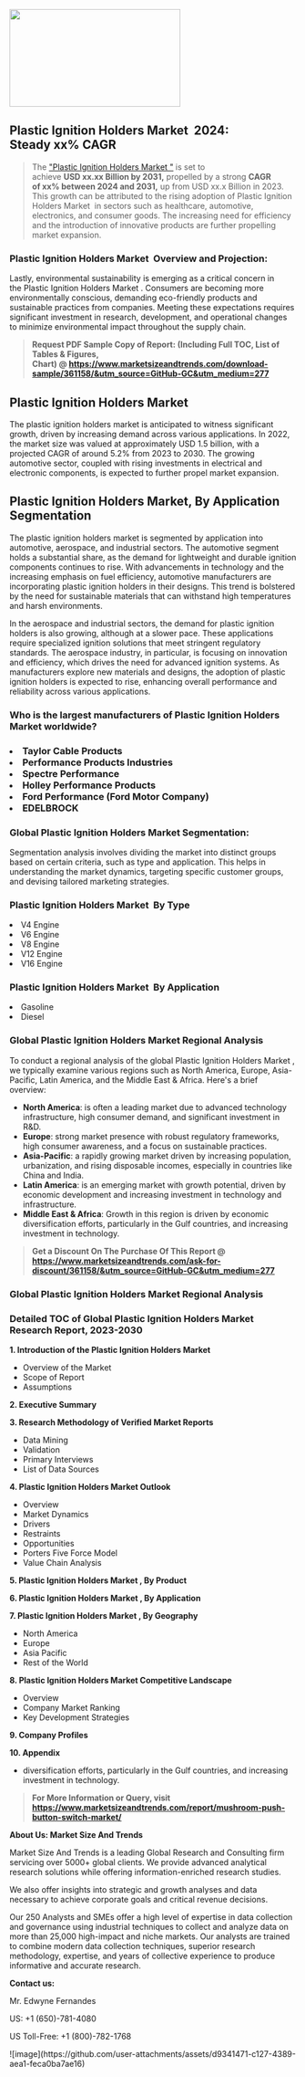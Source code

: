 <p><img class="alignnone size-medium wp-image-20088" src="https://ffe5etoiles.com/wp-content/uploads/2024/12/MST1-300x171.png" alt="" width="300" height="171" /></p><h2 id="ember46" class="ember-view reader-text-block__heading-2">Plastic Ignition Holders Market &nbsp;2024: Steady&nbsp;xx% CAGR</h2><blockquote id="ember47" class="ember-view reader-text-block__blockquote">The&nbsp;<a class="app-aware-link " href="https://www.marketsizeandtrends.com/download-sample/361158/&utm_source=GitHub-GC&utm_medium=277" target="_blank" data-test-app-aware-link="">"Plastic Ignition Holders Market "</a>&nbsp;is set to achieve&nbsp;<strong>USD&nbsp;xx.xx&nbsp;Billion by 2031,</strong>&nbsp;propelled by a strong&nbsp;<strong>CAGR of&nbsp;xx% between 2024 and 2031,</strong>&nbsp;up from USD xx.x Billion in 2023. This growth can be attributed to the rising adoption of&nbsp;Plastic Ignition Holders Market &nbsp;in sectors such as healthcare, automotive, electronics, and consumer goods. The increasing need for efficiency and the introduction of innovative products are further propelling market expansion.</blockquote><h3 id="ember48" class="ember-view reader-text-block__heading-3">Plastic Ignition Holders Market &nbsp;Overview and Projection:</h3><p id="ember49" class="ember-view reader-text-block__paragraph">Lastly, environmental sustainability is emerging as a critical concern in the&nbsp;Plastic Ignition Holders Market . Consumers are becoming more environmentally conscious, demanding eco-friendly products and sustainable practices from companies. Meeting these expectations requires significant investment in research, development, and operational changes to minimize environmental impact throughout the supply chain.</p><blockquote id="ember50" class="ember-view reader-text-block__blockquote"><strong>Request PDF Sample Copy of Report: (Including Full TOC, List of Tables &amp; Figures, Chart)&nbsp;@&nbsp;<strong><a href="https://www.marketsizeandtrends.com/download-sample/361158/&utm_source=GitHub-GC&utm_medium=277" target="_blank">https://www.marketsizeandtrends.com/download-sample/361158/&utm_source=GitHub-GC&utm_medium=277</a></strong></strong></blockquote><h3 class=""> <h2>Plastic Ignition Holders Market</h2><p>The plastic ignition holders market is anticipated to witness significant growth, driven by increasing demand across various applications. In 2022, the market size was valued at approximately USD 1.5 billion, with a projected CAGR of around 5.2% from 2023 to 2030. The growing automotive sector, coupled with rising investments in electrical and electronic components, is expected to further propel market expansion.</p><h2>Plastic Ignition Holders Market, By Application Segmentation</h2><p>The plastic ignition holders market is segmented by application into automotive, aerospace, and industrial sectors. The automotive segment holds a substantial share, as the demand for lightweight and durable ignition components continues to rise. With advancements in technology and the increasing emphasis on fuel efficiency, automotive manufacturers are incorporating plastic ignition holders in their designs. This trend is bolstered by the need for sustainable materials that can withstand high temperatures and harsh environments.</p><p>In the aerospace and industrial sectors, the demand for plastic ignition holders is also growing, although at a slower pace. These applications require specialized ignition solutions that meet stringent regulatory standards. The aerospace industry, in particular, is focusing on innovation and efficiency, which drives the need for advanced ignition systems. As manufacturers explore new materials and designs, the adoption of plastic ignition holders is expected to rise, enhancing overall performance and reliability across various applications.</p></h3><h3 id="" class="">Who is the largest manufacturers of&nbsp;Plastic Ignition Holders Market  worldwide?</h3><h3 class=""></Li><Li>Taylor Cable Products</Li><Li> Performance Products Industries</Li><Li> Spectre Performance</Li><Li> Holley Performance Products</Li><Li> Ford Performance (Ford Motor Company)</Li><Li> EDELBROCK</h3><h3 id="ember53" class="ember-view reader-text-block__heading-3">Global&nbsp;Plastic Ignition Holders Market  Segmentation:</h3><p id="ember54" class="ember-view reader-text-block__paragraph">Segmentation analysis involves dividing the market into distinct groups based on certain criteria, such as type and application. This helps in understanding the market dynamics, targeting specific customer groups, and devising tailored marketing strategies.</p><h3 id="" class="">Plastic Ignition Holders Market &nbsp;By Type</h3><p></Li><Li>V4 Engine</Li><Li> V6 Engine</Li><Li> V8 Engine</Li><Li> V12 Engine</Li><Li> V16 Engine</p><h3 id="" class="">Plastic Ignition Holders Market &nbsp;By Application</h3><p class=""></Li><Li>Gasoline</Li><Li> Diesel</p><h3 id="ember62" class="ember-view reader-text-block__heading-3">Global Plastic Ignition Holders Market  Regional Analysis</h3><p id="ember63" class="ember-view reader-text-block__paragraph">To conduct a regional analysis of the global Plastic Ignition Holders Market , we typically examine various regions such as North America, Europe, Asia-Pacific, Latin America, and the Middle East &amp; Africa. Here's a brief overview:</p><ul><li><strong>North America</strong>: is often a leading market due to advanced technology infrastructure, high consumer demand, and significant investment in R&amp;D.</li><li><strong>Europe</strong>: strong market presence with robust regulatory frameworks, high consumer awareness, and a focus on sustainable practices.</li><li><strong>Asia-Pacific</strong>: a rapidly growing market driven by increasing population, urbanization, and rising disposable incomes, especially in countries like China and India.</li><li><strong>Latin America</strong>: is an emerging market with growth potential, driven by economic development and increasing investment in technology and infrastructure.</li><li><strong>Middle East &amp; Africa</strong>: Growth in this region is driven by economic diversification efforts, particularly in the Gulf countries, and increasing investment in technology.</li></ul><blockquote id="ember61" class="ember-view reader-text-block__blockquote"><strong>Get a Discount On The Purchase Of This Report @ <strong><a href="https://html-cleaner.com/" target="">https://www.marketsizeandtrends.com/ask-for-discount/361158/&utm_source=GitHub-GC&utm_medium=277</a></strong></strong></blockquote><h3 id="ember62" class="ember-view reader-text-block__heading-3">Global Plastic Ignition Holders Market  Regional Analysis</h3><h3 id="" class="">Detailed TOC of Global Plastic Ignition Holders Market  Research Report, 2023-2030</h3><p id="" class=""><strong>1. Introduction of the Plastic Ignition Holders Market </strong></p><ul><li>Overview of the Market</li><li>Scope of Report</li><li>Assumptions</li></ul><p id="" class=""><strong>2. Executive Summary</strong></p><p id="" class=""><strong>3. Research Methodology of Verified Market Reports</strong></p><ul><li>Data Mining</li><li>Validation</li><li>Primary Interviews</li><li>List of Data Sources</li></ul><p id="" class=""><strong>4. Plastic Ignition Holders Market  Outlook</strong></p><ul><li>Overview</li><li>Market Dynamics</li><li>Drivers</li><li>Restraints</li><li>Opportunities</li><li>Porters Five Force Model</li><li>Value Chain Analysis</li></ul><p id="" class=""><strong>5. Plastic Ignition Holders Market , By Product</strong></p><p id="" class=""><strong>6. Plastic Ignition Holders Market , By Application</strong></p><p id="" class=""><strong>7. Plastic Ignition Holders Market , By Geography</strong></p><ul><li>North America</li><li>Europe</li><li>Asia Pacific</li><li>Rest of the World</li></ul><p id="" class=""><strong>8. Plastic Ignition Holders Market  Competitive Landscape</strong></p><ul><li>Overview</li><li>Company Market Ranking</li><li>Key Development Strategies</li></ul><p id="" class=""><strong>9. Company Profiles</strong></p><p id="" class=""><strong>10. Appendix</strong></p><ul><li>diversification efforts, particularly in the Gulf countries, and increasing investment in technology.</li></ul><blockquote id="ember65" class="ember-view reader-text-block__blockquote"><strong>For More Information or Query, visit <strong><strong><a href="https://html-cleaner.com/" target="">https://www.marketsizeandtrends.com/report/mushroom-push-button-switch-market/</a></strong></strong></strong></blockquote><p id="" class=""><strong>About Us: Market Size And Trends</strong></p><p id="" class="">Market Size And Trends is a leading Global Research and Consulting firm servicing over 5000+ global clients. We provide advanced analytical research solutions while offering information-enriched research studies.</p><p id="" class="">We also offer insights into strategic and growth analyses and data necessary to achieve corporate goals and critical revenue decisions.</p><p id="" class="">Our 250 Analysts and SMEs offer a high level of expertise in data collection and governance using industrial techniques to collect and analyze data on more than 25,000 high-impact and niche markets. Our analysts are trained to combine modern data collection techniques, superior research methodology, expertise, and years of collective experience to produce informative and accurate research.</p><p id="" class=""><strong>Contact us:</strong></p><p id="" class="">Mr. Edwyne Fernandes</p><p id="" class="">US: +1 (650)-781-4080</p><p id="" class="">US Toll-Free: +1 (800)-782-1768</p>
![image](https://github.com/user-attachments/assets/d9341471-c127-4389-aea1-feca0ba7ae16)
